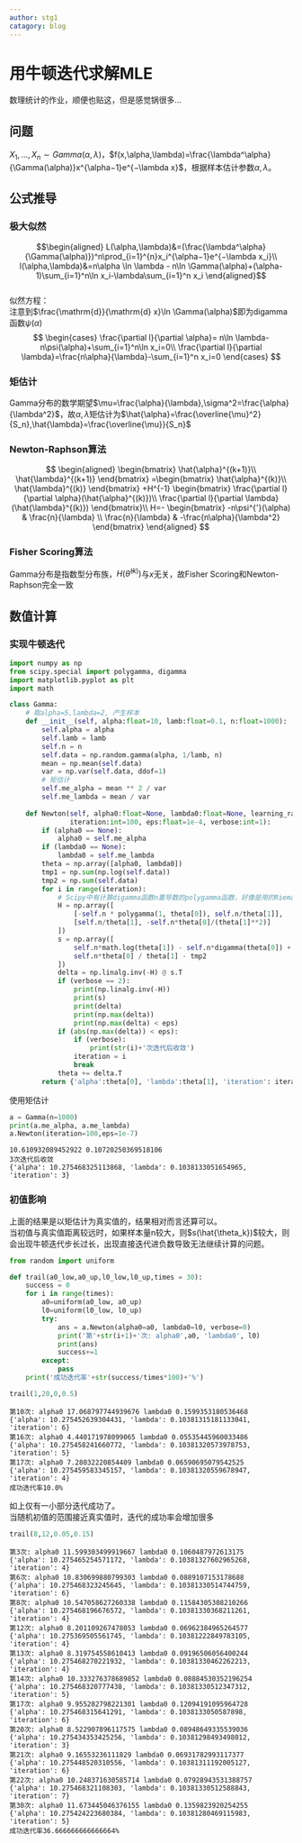 ```yaml
---
author: stg1
catagory: blog
---
```

# 用牛顿迭代求解MLE
数理统计的作业，顺便也贴这，但是感觉锅很多...
## 问题
$X_1,..., X_n \sim Gamma(\alpha,\lambda)$，$f(x,\alpha,\lambda)=\frac{\lambda^\alpha}{\Gamma(\alpha)}x^{\alpha−1}e^{−\lambda x}$，根据样本估计参数$\alpha,\lambda$。

<!-- more -->

## 公式推导
### 极大似然
$$\begin{aligned}
L(\alpha,\lambda)&=(\frac{\lambda^\alpha}{\Gamma(\alpha)})^n\prod_{i=1}^{n}x_i^{\alpha−1}e^{−\lambda x_i}\\
l(\alpha,\lambda)&=n\alpha \ln \lambda - n\ln \Gamma(\alpha)+(\alpha-1)\sum_{i=1}^n\ln x_i-\lambda\sum_{i=1}^n x_i
\end{aligned}$$  
似然方程：  
注意到$\frac{\mathrm{d}}{\mathrm{d} x}\ln \Gamma(\alpha)$即为digamma函数$\psi(\alpha)$  
$$
\begin{cases}
\frac{\partial l}{\partial \alpha}= n\ln \lambda-n\psi(\alpha)+\sum_{i=1}^n\ln x_i=0\\
\frac{\partial l}{\partial \lambda}=\frac{n\alpha}{\lambda}-\sum_{i=1}^n x_i=0
\end{cases}
$$
### 矩估计
Gamma分布的数学期望$\mu=\frac{\alpha}{\lambda},\sigma^2=\frac{\alpha}{\lambda^2}$，故$\alpha,\lambda$矩估计为$\hat{\alpha}=\frac{\overline{\mu}^2}{S_n},\hat{\lambda}=\frac{\overline{\mu}}{S_n}$

### Newton-Raphson算法
$$
\begin{aligned}
\begin{bmatrix}
\hat{\alpha}^{(k+1)}\\
\hat{\lambda}^{(k+1)}
\end{bmatrix}
=\begin{bmatrix}
\hat{\alpha}^{(k)}\\
\hat{\lambda}^{(k)}
\end{bmatrix}
+H^{-1}
\begin{bmatrix}
\frac{\partial l}{\partial \alpha}(\hat{\alpha}^{(k)})\\
\frac{\partial l}{\partial \lambda}(\hat{\lambda}^{(k)})
\end{bmatrix}\\
H=-
\begin{bmatrix}
   -n\psi^{'}(\alpha) & \frac{n}{\lambda} \\
   \frac{n}{\lambda} & -\frac{n\alpha}{\lambda^2}
\end{bmatrix}
\end{aligned}
$$
### Fisher Scoring算法
Gamma分布是指数型分布族，$H(\hat{\theta}^{(k)})$与$x$无关，故Fisher Scoring和Newton-Raphson完全一致

## 数值计算
### 实现牛顿迭代


```python
import numpy as np
from scipy.special import polygamma, digamma
import matplotlib.pyplot as plt
import math

class Gamma:
    # 取alpha=5,lambda=2, 产生样本
    def __init__(self, alpha:float=10, lamb:float=0.1, n:float=1000):
        self.alpha = alpha
        self.lamb = lamb
        self.n = n
        self.data = np.random.gamma(alpha, 1/lamb, n)
        mean = np.mean(self.data)
        var = np.var(self.data, ddof=1)
        # 矩估计
        self.me_alpha = mean ** 2 / var
        self.me_lambda = mean / var
    
    def Newton(self, alpha0:float=None, lambda0:float=None, learning_rate:float=1.0,
               iteration:int=100, eps:float=1e-4, verbose:int=1):
        if (alpha0 == None):
            alpha0 = self.me_alpha
        if (lambda0 == None):
            lambda0 = self.me_lambda
        theta = np.array([alpha0, lambda0])
        tmp1 = np.sum(np.log(self.data))
        tmp2 = np.sum(self.data)
        for i in range(iteration):
            # Scipy中有计算digamma函数n重导数的polygamma函数，好像是用的Riemann-Zeta函数计算的
            H = np.array([
                [-self.n * polygamma(1, theta[0]), self.n/theta[1]],
                [self.n/theta[1], -self.n*theta[0]/(theta[1]**2)]
            ])
            s = np.array([
                self.n*math.log(theta[1]) - self.n*digamma(theta[0]) + tmp1,
                self.n*theta[0] / theta[1] - tmp2
            ])
            delta = np.linalg.inv(-H) @ s.T
            if (verbose == 2):
                print(np.linalg.inv(-H))
                print(s)
                print(delta)
                print(np.max(delta))
                print(np.max(delta) < eps)
            if (abs(np.max(delta)) < eps):
                if (verbose):
                    print(str(i)+'次迭代后收敛')
                iteration = i
                break
            theta += delta.T
        return {'alpha':theta[0], 'lambda':theta[1], 'iteration': iteration}
```

使用矩估计


```python
a = Gamma(n=1000)
print(a.me_alpha, a.me_lambda)
a.Newton(iteration=100,eps=1e-7)
```

    10.610932089452922 0.10720250369518106
    3次迭代后收敛
    {'alpha': 10.275468325113868, 'lambda': 0.1038133051654965, 'iteration': 3}



### 初值影响
上面的结果是以矩估计为真实值的，结果相对而言还算可以。  
当初值与真实值距离较远时，如果样本量n较大，则$s(\hat{\theta_k})$较大，则会出现牛顿迭代步长过长，出现直接迭代进负数导致无法继续计算的问题。  


```python
from random import uniform

def trail(a0_low,a0_up,l0_low,l0_up,times = 30):
    success = 0
    for i in range(times):
        a0=uniform(a0_low, a0_up)
        l0=uniform(l0_low, l0_up)
        try:
            ans = a.Newton(alpha0=a0, lambda0=l0, verbose=0)
            print('第'+str(i+1)+'次: alpha0',a0, 'lambda0', l0)
            print(ans)
            success+=1
        except:
            pass
    print('成功迭代率'+str(success/times*100)+'%')
```


```python
trail(1,20,0,0.5)
```

    第10次: alpha0 17.068797744939676 lambda0 0.1599353180536468
    {'alpha': 10.275452639304431, 'lambda': 0.10381315181133041, 'iteration': 6}
    第16次: alpha0 4.440171978099065 lambda0 0.05535445960033486
    {'alpha': 10.275458241660772, 'lambda': 0.10381320573978753, 'iteration': 5}
    第17次: alpha0 7.28032220854409 lambda0 0.06590695079542525
    {'alpha': 10.275459583345157, 'lambda': 0.10381320559678947, 'iteration': 4}
    成功迭代率10.0%


如上仅有一小部分迭代成功了。  
当随机初值的范围接近真实值时，迭代的成功率会增加很多


```python
trail(8,12,0.05,0.15)
```

    第3次: alpha0 11.599303499919667 lambda0 0.1060487972613175
    {'alpha': 10.275465254571172, 'lambda': 0.10381327602965268, 'iteration': 4}
    第6次: alpha0 10.830699880799303 lambda0 0.0889107153178688
    {'alpha': 10.275468323245645, 'lambda': 0.10381330514744759, 'iteration': 6}
    第8次: alpha0 10.547058627260338 lambda0 0.11584305308210266
    {'alpha': 10.275468196676572, 'lambda': 0.10381330368211261, 'iteration': 4}
    第12次: alpha0 8.201109267478053 lambda0 0.06962384965264577
    {'alpha': 10.275369505561745, 'lambda': 0.10381222849783105, 'iteration': 4}
    第13次: alpha0 8.319754558610413 lambda0 0.09196506056400244
    {'alpha': 10.275468270221932, 'lambda': 0.10381330462262213, 'iteration': 4}
    第14次: alpha0 10.333276378689852 lambda0 0.08884530352196254
    {'alpha': 10.275468320777438, 'lambda': 0.10381330512347312, 'iteration': 5}
    第17次: alpha0 9.955282798221301 lambda0 0.12094191095964728
    {'alpha': 10.275468315641291, 'lambda': 0.1038133050587898, 'iteration': 6}
    第20次: alpha0 8.522907896117575 lambda0 0.08948649335539036
    {'alpha': 10.275434353425256, 'lambda': 0.10381298493498012, 'iteration': 3}
    第21次: alpha0 9.16553236111829 lambda0 0.06931782993117377
    {'alpha': 10.275448520310556, 'lambda': 0.10381311192005127, 'iteration': 6}
    第22次: alpha0 10.248371630585714 lambda0 0.07928943531388757
    {'alpha': 10.275468321108303, 'lambda': 0.10381330512588843, 'iteration': 7}
    第30次: alpha0 11.673445046376155 lambda0 0.1359823920254255
    {'alpha': 10.275424223680384, 'lambda': 0.10381280469115983, 'iteration': 5}
    成功迭代率36.666666666666664%
